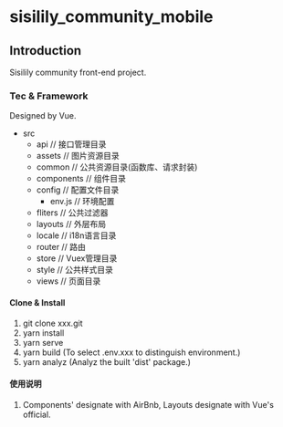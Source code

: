 # sisilily_community_mobile

## Introduction
Sisilily community front-end project.

### Tec & Framework
Designed by Vue.

- src
    - api               // 接口管理目录
    - assets            // 图片资源目录
    - common            // 公共资源目录(函数库、请求封装)
    - components        // 组件目录
    - config            // 配置文件目录
        - env.js            // 环境配置
    - fliters           // 公共过滤器
    - layouts           // 外层布局
    - locale            // i18n语言目录
    - router            // 路由
    - store             // Vuex管理目录
    - style             // 公共样式目录
    - views             // 页面目录


#### Clone & Install

1.  git clone xxx.git
2.  yarn install
3.  yarn serve
4.  yarn build (To select .env.xxx to distinguish environment.)
5.  yarn analyz (Analyz the built 'dist' package.)

#### 使用说明

1.  Components' designate with AirBnb, Layouts designate with Vue's official.
